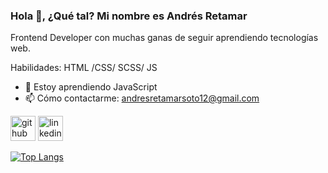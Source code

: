 ### Hola 👋, ¿Qué tal? Mi nombre es Andrés Retamar
Frontend Developer con muchas ganas de seguir aprendiendo tecnologías web.

Habilidades: HTML /CSS/ SCSS/ JS

- 🌱 Estoy aprendiendo JavaScript 
- 📫 Cómo contactarme: andresretamarsoto12@gmail.com 


[<img src='https://cdn.jsdelivr.net/npm/simple-icons@3.0.1/icons/github.svg' alt='github' height='40'>](https://github.com/AndresRSJ)  [<img src='https://cdn.jsdelivr.net/npm/simple-icons@3.0.1/icons/linkedin.svg' alt='linkedin' height='40'>](https://www.linkedin.com/in/www.linkedin.com/in/andres-retamar-03bb2a262/)  

[![Top Langs](https://github-readme-stats.vercel.app/api/top-langs/?username=AndresRSJ)](https://github.com/anuraghazra/github-readme-stats)




